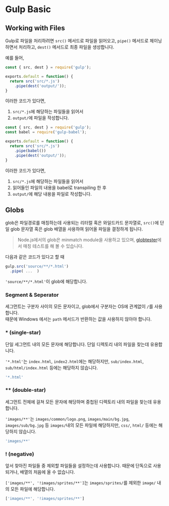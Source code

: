 # Gulp Basic

## Working with Files

Gulp로 파일을 처리하려면 `src()` 메서드로 파일을 읽어오고, `pipe()` 메서드로 체이닝 하면서 처리하고, `dest()`
메서드로 최종 파일을 생성합니다.

예를 들어,

```javascript
const { src, dest } = require('gulp');

exports.default = function() {
  return src('src/*.js')
    .pipe(dest('output/'));
}
```

이러한 코드가 있다면,

1. `src/*.js`에 해당하는 파일들을 읽어서
2. `output/`에 파일을 작성합니다.

```javascript
const { src, dest } = require('gulp');
const babel = require('gulp-babel');

exports.default = function() {
  return src('src/*.js')
    .pipe(babel())
    .pipe(dest('output/'));
}
```

이러한 코드가 있다면,

1. `src/*.js`에 해당하는 파일들을 읽어서
2. 읽어들인 파일의 내용을 babel로 transpiling 한 후
3. `output/`에 해당 내용을 파일로 작성합니다.

## Globs

glob은 파일경로를 매칭하는데 사용되는 리터럴 혹은 와일드카드 문자열로, `src()`에 단일 glob 문자열 혹은 glob 배열을
사용하여 읽어올 파일을 결정하게 됩니다.

> Node.js에서의 glob은 minmatch module을 사용하고 있으며, [globtester](http://www.globtester.com/)에서
> 매칭 테스트를 해 볼 수 있습니다.

다음과 같은 코드가 있다고 할 때

```javascript
gulp.src('source/**/*.html')
  .pipe( ...  )
```

`'source/**/*.html'`이 glob에 해당합니다.

### Segment & Seperator

세그먼트는 구분자 사이의 모든 문자이고, glob에서 구분자는 OS에 관계없이 `/`를 사용합니다. <br>
때문에 Windows 에서는 `path` 메서드가 반환하는 값을 사용하지 않아야 합니다.

### * (single-star)

단일 세그먼트 내의 모든 문자에 해당합니다. 단일 디렉토리 내의 파일을 찾는데 유용합니다.

`'*.html'`는 `index.html`, `index2.html`에는 해당하지만, `sub/index.html`, `sub/html/index.html` 등에는
해당하지 않습니다.

```javascript
'*.html'
```

### ** (double-star)

세그먼트 전체에 걸쳐 모든 문자에 해당하며 중첩된 디렉토리 내의 파일을 찾는데 유용합니다.

`'images/**'`는  `images/common/logo.png`, `images/main/bg.jpg`, `images/sub/bg.jpg` 등 `images/`내의 모든 파일에 해당하지만,
`css/`, `html/` 등에는 해당하지 않습니다.

```javascript
'images/**'
```

### ! (negative)

앞서 찾아진 파일들 중 제외할 파일들을 설정하는데 사용합니다. 때문에 단독으로 사용되거나, 배열의 처음에 올 수 없습니다.

`['images/**', '!images/sprites/**']`는 `images/sprites/`를 제외한 `image/` 내의 모든 파일에 해당합니다.


```javascript
['images/**', '!images/sprites/**']
```